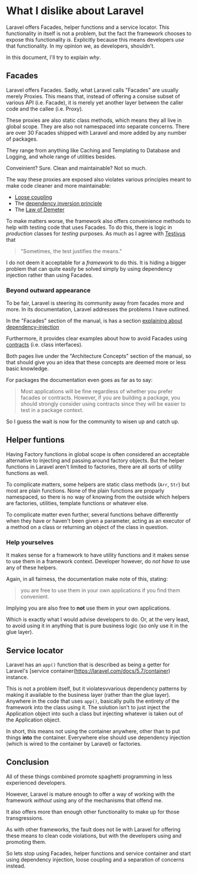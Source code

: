 # What I dislike about Laravel

Laravel offers Facades, helper functions and a service locator. This
functionality in itself is not a problem, but the fact the framework chooses to
expose this functionality _is_. Explicitly because this means developers _use_
that functionality. In my opinion we, as developers, shouldn't.

In this document, I'll try to explain _why_.

## Facades

Laravel offers Facades. Sadly, what Laravel calls "Facades" are usually merely
Proxies. This means that, instead of offering a consise subset of various API
(i.e. Facade), it is merely yet another layer between the caller code and the
callee (i.e. Proxy).

These proxies are also static class methods, which means they all live in global
scope. They are also not namespaced into separate concerns. There are over 30
Facades shipped with Laravel and more added by any number of packages.

They range from anything like Caching and Templating to Database and Logging,
and whole range of utilities besides.

Conveinient? Sure. Clean and maintainable? Not so much.

The way these proxies are exposed also violates various principles meant to make
code cleaner and more maintainable:

- [Loose coupling](https://en.wikipedia.org/wiki/Loose_coupling)
- The [dependency inversion principle](https://en.wikipedia.org/wiki/Dependency_inversion_principle)
- The [Law of Demeter](https://en.wikipedia.org/wiki/Law_of_Demeter)

To make matters worse, the framework also offers conveinience methods to help
with testing code that uses Facades. To do this, there is logic in _production_
classes for _testing_ purposes. As much as I agree with [Testivus](http://www.agitar.com/downloads/TheWayOfTestivus.pdf)
that

> "Sometimes, the test justifies the means."

I do not deem it acceptable for a _framework_ to do this. It is hiding a bigger
problem that can quite easily be solved simply by using dependency injection
rather than using Facades.

### Beyond outward appearance

To be fair, Laravel is steering its community away from facades more and more.
In its documentation, Laravel addresses the problems I have outlined.

In the "Facades" section of the manual, is has a section [explaining about
dependency-injection](https://laravel.com/docs/5.7/facades#facades-vs-dependency-injection)

Furthermore, it provides clear examples about how to avoid Facades using [contracts](https://laravel.com/docs/5.7/contracts)
(i.e. class interfaces).

Both pages live under the "Architecture Concepts" section of the manual, so that
should give you an idea that these concepts are deemed more or less basic
knowledge.

For packages the documentation even goes as far as to say:

> Most applications will be fine regardless of whether you prefer facades or
> contracts. However, if you are building a package, you should strongly
> consider using contracts since they will be easier to test in a package context.

So I guess the wait is now for the community to wisen up and catch up.

## Helper funtions

Having Factory functions in global scope is often considered an acceptable
alternative to injecting and passing around factory objects. But the helper
functions in Laravel aren't limited to factories, there are all sorts of
utility functions as well.

To complicate matters, some helpers are static class methods (`Arr`, `Str`) but
most are plain functions. None of the plain functions are proparly namespaced,
so there is no way of knowing from the outside which helpers are factories,
utilities, template functions or whatever else.

To complicate matter even further, several functions behave differently when
they have or haven't been given a parameter, acting as an executor of a method
on a class or returning an object of the class in question.

### Help yourselves

It makes sense for a framework to have utility functions and it makes sense to
use them in a framework context. Developer however, do _not have to_ use any of
these helpers.

Again, in all fairness, the documentation make note of this, stating:

> you are free to use them in your own applications if you find them convenient.

Implying you are also free to **not** use them in your own applications.

Which is exactly what I would advise developers to do. Or, at the very least,
to avoid using it in anything that is pure business logic (so only use it in the
glue layer).

## Service locator

Laravel has an `app()` function that is described as being a getter for Laravel's
[service container(https://laravel.com/docs/5.7/container) instance.

This is not a problem itself, but it violatesvvarious dependency patterns by
making it available to the business layer (rather than the glue layer).
Anywhere in the code that uses `app()`, basically pulls the entirety of the
framework into the class using it. The solution isn't to just inject the
Application object into such a class but injecting whatever is taken out of the
Application object.

In short, this means not using the container anywhere, other than to put things
**into** the container. Everywhere else should use dependency injection (which
is wired to the container by Laravel) or factories.

## Conclusion

All of these things combined promote spaghetti programming in less experienced
developers.

However, Laravel is mature enough to offer a way of working with the framework
_without_ using any of the mechanisms that offend me.

It also offers more than enough other functionality to make up for those
transgressions.

As with other frameworks, the fault does not lie with Laravel for offering these
means to clean code violations, but with the developers using and promoting them.

So lets stop using Facades, helper functions and service container and start
using dependency injection, loose coupling and a separation of concerns instead.